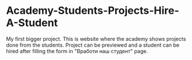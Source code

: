 # Academy-Students-Projects-Hire-A-Student
My first bigger project. 
This is website where the academy shows projects done from the students. Project can be previewed and a student can be hired after filling the form in "Вработи наш студент" page.
